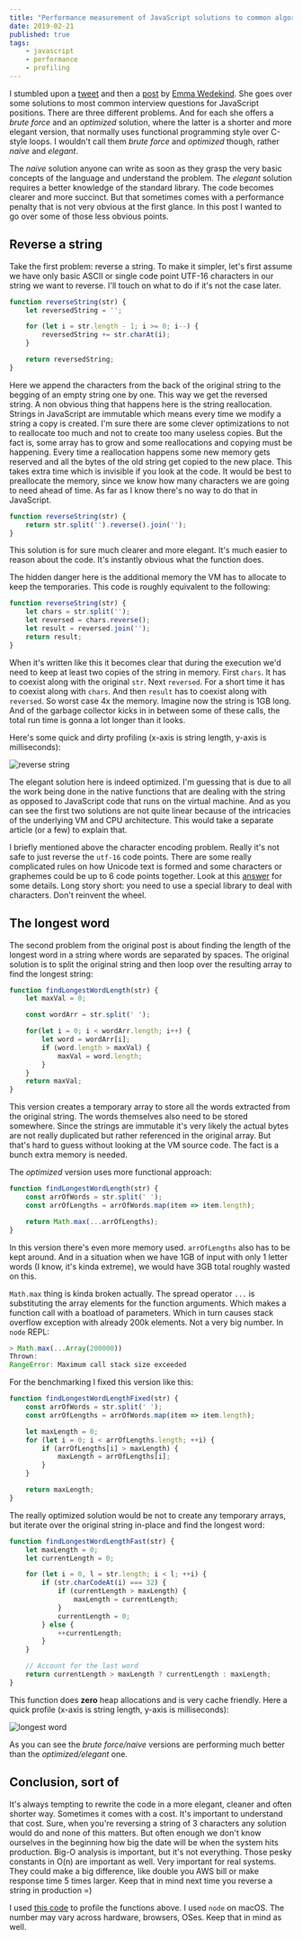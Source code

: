 ```yaml
---
title: "Performance measurement of JavaScript solutions to common algorithmic questions (part 1)"
date: 2019-02-21
published: true
tags:
    - javascript
    - performance
    - profiling
---
```


I stumbled upon a [tweet](https://twitter.com/emmawedekind/status/1097855481052303360) and then a [post](https://dev.to/emmawedekind/breaking-down-javascript-solutions-to-common-algorithmic-questions-part-1-1228) by [Emma Wedekind](@emmawedekind). She goes over some solutions to most common interview questions for JavaScript positions. There are three different problems. And for each she offers a *brute force* and an *optimized* solution, where the latter is a shorter and more elegant version, that normally uses functional programming style over C-style loops. I wouldn't call them *brute force* and *optimized* though, rather *naive* and *elegant*.

The *naive* solution anyone can write as soon as they grasp the very basic concepts of the language and understand the problem. The *elegant* solution requires a better knowledge of the standard library. The code becomes clearer and more succinct. But that sometimes comes with a performance penalty that is not very obvious at the first glance. In this post I wanted to go over some of those less obvious points.

## Reverse a string

Take the first problem: reverse a string. To make it simpler, let's first assume we have only basic ASCII or single code point UTF-16 characters in our string we want to reverse. I'll touch on what to do if it's not the case later.

```js
function reverseString(str) {
    let reversedString = '';

    for (let i = str.length - 1; i >= 0; i--) {
        reversedString += str.charAt(i);
    }

    return reversedString;
}
```

Here we append the characters from the back of the original string to the begging of an empty string one by one. This way we get the reversed string. A non obvious thing that happens here is the string reallocation. Strings in JavaScript are immutable which means every time we modify a string a copy is created. I'm sure there are some clever optimizations to not to reallocate too much and not to create too many useless copies. But the fact is, some array has to grow and some reallocations and copying must be happening. Every time a reallocation happens some new memory gets reserved and all the bytes of the old string get copied to the new place. This takes extra time which is invisible if you look at the code. It would be best to preallocate the memory, since we know how many characters we are going to need ahead of time. As far as I know there's no way to do that in JavaScript.

```js
function reverseString(str) {
    return str.split('').reverse().join('');
}
```

This solution is for sure much clearer and more elegant. It's much easier to reason about the code. It's instantly obvious what the function does.

The hidden danger here is the additional memory the VM has to allocate to keep the temporaries. This code is roughly equivalent to the following:

```js
function reverseString(str) {
    let chars = str.split('');
    let reversed = chars.reverse();
    let result = reversed.join('');
    return result;
}
```

When it's written like this it becomes clear that during the execution we'd need to keep at least two copies of the string in memory. First `chars`. It has to coexist along with the original `str`. Next `reversed`. For a short time it has to coexist along with `chars`. And then `result` has to coexist along with `reversed`. So worst case 4x the memory. Imagine now the string is 1GB long. And of the garbage collector kicks in in between some of these calls, the total run time is gonna a lot longer than it looks.

Here's some quick and dirty profiling (x-axis is string length, y-axis is milliseconds):

![reverse string](https://i.imgur.com/8szFkSr.png)

The elegant solution here is indeed optimized. I'm guessing that is due to all the work being done in the native functions that are dealing with the string as opposed to JavaScript code that runs on the virtual machine. And as you can see the first two solutions are not quite linear because of the intricacies of the underlying VM and CPU architecture. This would take a separate article (or a few) to explain that.

I briefly mentioned above the character encoding problem. Really it's not safe to just reverse the `utf-16` code points. There are some really complicated rules on how Unicode text is formed and some characters or graphemes could be up to 6 code points together. Look at this [answer](https://stackoverflow.com/questions/958908/how-do-you-reverse-a-string-in-place-in-javascript/16776621#16776621) for some details. Long story short: you need to use a special library to deal with characters. Don't reinvent the wheel.

## The longest word

The second problem from the original post is about finding the length of the longest word in a string where words are separated by spaces. The original solution is to split the original string and then loop over the resulting array to find the longest string:

```js
function findLongestWordLength(str) {
    let maxVal = 0;

    const wordArr = str.split(' ');

    for(let i = 0; i < wordArr.length; i++) {
        let word = wordArr[i];
        if (word.length > maxVal) {
            maxVal = word.length;
        }
    }
    return maxVal;
}
```
This version creates a temporary array to store all the words extracted from the original string. The words themselves also need to be stored somewhere. Since the strings are immutable it's very likely the actual bytes are not really duplicated but rather referenced in the original array. But that's hard to guess without looking at the VM source code. The fact is a bunch extra memory is needed.

The *optimized* version uses more functional approach:

```js
function findLongestWordLength(str) {
    const arrOfWords = str.split(' ');
    const arrOfLengths = arrOfWords.map(item => item.length);

    return Math.max(...arrOfLengths);
}
```

In this version there's even more memory used. `arrOfLengths` also has to be kept around. And in a situation when we have 1GB of input with only 1 letter words (I know, it's kinda extreme), we would have 3GB total roughly wasted on this.

`Math.max` thing is kinda broken actually. The spread operator `...` is substituting the array elements for the function arguments. Which makes a function call with a boatload of parameters. Which in turn causes stack overflow exception with already 200k elements. Not a very big number. In `node` REPL:

```js
> Math.max(...Array(200000))
Thrown:
RangeError: Maximum call stack size exceeded
```

For the benchmarking I fixed this version like this:

```js
function findLongestWordLengthFixed(str) {
    const arrOfWords = str.split(' ');
    const arrOfLengths = arrOfWords.map(item => item.length);

    let maxLength = 0;
    for (let i = 0; i < arrOfLengths.length; ++i) {
        if (arrOfLengths[i] > maxLength) {
            maxLength = arrOfLengths[i];
        }
    }

    return maxLength;
}
```

The really optimized solution would be not to create any temporary arrays, but iterate over the original string in-place and find the longest word:

```js
function findLongestWordLengthFast(str) {
    let maxLength = 0;
    let currentLength = 0;

    for (let i = 0, l = str.length; i < l; ++i) {
        if (str.charCodeAt(i) === 32) {
            if (currentLength > maxLength) {
                maxLength = currentLength;
            }
            currentLength = 0;
        } else {
            ++currentLength;
        }
    }

    // Account for the last word
    return currentLength > maxLength ? currentLength : maxLength;
}
```

This function does **zero** heap allocations and is very cache friendly. Here a quick profile (x-axis is string length, y-axis is milliseconds):

![longest word](https://i.imgur.com/P5rc9nT.png)

As you can see the *brute force/naive* versions are performing much better than the *optimized/elegant* one.

## Conclusion, sort of

It's always tempting to rewrite the code in a more elegant, cleaner and often shorter way. Sometimes it comes with a cost. It's important to understand that cost. Sure, when you're reversing a string of 3 characters any solution would do and none of this matters. But often enough we don't know ourselves in the beginning how big the date will be when the system hits production. Big-O analysis is important, but it's not everything. Those pesky constants in O(n) are important as well. Very important for real systems. They could make a big difference, like double you AWS bill or make response time 5 times larger. Keep that in mind next time you reverse a string in production =)

I used [this code](https://gist.github.com/detunized/17f524d74f9fd567d4be7e4a3bbaf1e6) to profile the functions above. I used `node` on macOS. The number may vary across hardware, browsers, OSes. Keep that in mind as well.
